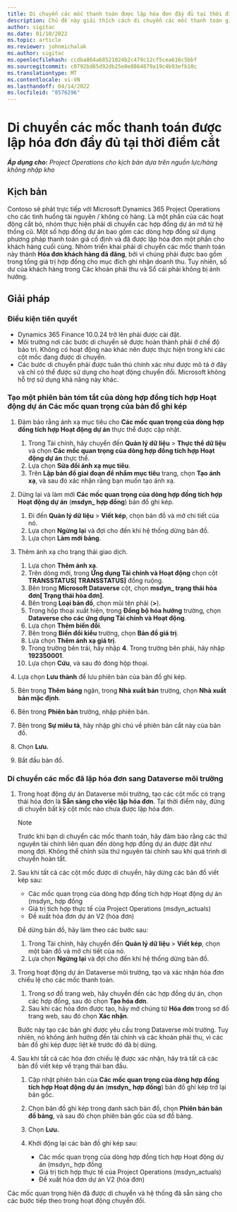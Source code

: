 ```yaml
---
title: Di chuyển các mốc thanh toán được lập hóa đơn đầy đủ tại thời điểm cắt
description: Chủ đề này giải thích cách di chuyển các mốc thanh toán giá cố định đã được lập hóa đơn cho khách hàng đối với các hợp đồng dự án mở trước ngày hoạt động.
author: sigitac
ms.date: 01/10/2022
ms.topic: article
ms.reviewer: johnmichalak
ms.author: sigitac
ms.openlocfilehash: ccdba864a68521024b2c479c12cf5cea616c5bbf
ms.sourcegitcommit: c0792bd65d92db25e0e8864879a19c4b93efb10c
ms.translationtype: MT
ms.contentlocale: vi-VN
ms.lasthandoff: 04/14/2022
ms.locfileid: "8576296"
---
```

# <a name="migrate-fully-invoiced-billing-milestones-at-cutover"></a>Di chuyển các mốc thanh toán được lập hóa đơn đầy đủ tại thời điểm cắt

_**Áp dụng cho:** Project Operations cho kịch bản dựa trên nguồn lực/hàng không nhập kho_

## <a name="scenario"></a>Kịch bản

Contoso sẽ phát trực tiếp với Microsoft Dynamics 365 Project Operations cho các tình huống tài nguyên / không có hàng. Là một phần của các hoạt động cắt bỏ, nhóm thực hiện phải di chuyển các hợp đồng dự án mở từ hệ thống cũ. Một số hợp đồng dự án bao gồm các dòng hợp đồng sử dụng phương pháp thanh toán giá cố định và đã được lập hóa đơn một phần cho khách hàng cuối cùng. Nhóm triển khai phải di chuyển các mốc thanh toán này thành **Hóa đơn khách hàng đã đăng**, bởi vì chúng phải được bao gồm trong tổng giá trị hợp đồng cho mục đích ghi nhận doanh thu. Tuy nhiên, số dư của khách hàng trong Các khoản phải thu và Sổ cái phải không bị ảnh hưởng.

## <a name="solution"></a>Giải pháp

### <a name="prerequisites"></a>Điều kiện tiên quyết

- Dynamics 365 Finance 10.0.24 trở lên phải được cài đặt.
- Môi trường nơi các bước di chuyển sẽ được hoàn thành phải ở chế độ bảo trì. Không có hoạt động nào khác nên được thực hiện trong khi các cột mốc đang được di chuyển.
- Các bước di chuyển phải được tuân thủ chính xác như được mô tả ở đây và chỉ có thể được sử dụng cho hoạt động chuyển đổi. Microsoft không hỗ trợ sử dụng khả năng này khác.

### <a name="create-a-cutover-version-of-the-project-operations-integration-contract-line-milestones-dual-write-map"></a>Tạo một phiên bản tóm tắt của dòng hợp đồng tích hợp Hoạt động dự án Các mốc quan trọng của bản đồ ghi kép 

1. Đảm bảo rằng ánh xạ mục tiêu cho **Các mốc quan trọng của dòng hợp đồng tích hợp Hoạt động dự án** thực thể được cập nhật. 

    1. Trong Tài chính, hãy chuyển đến **Quản lý dữ liệu** \> **Thực thể dữ liệu** và chọn **Các mốc quan trọng của dòng hợp đồng tích hợp Hoạt động dự án** thực thể. 
    2. Lựa chọn **Sửa đổi ánh xạ mục tiêu**. 
    3. Trên **Lập bản đồ giai đoạn để nhắm mục tiêu** trang, chọn **Tạo ánh xạ**, và sau đó xác nhận rằng bạn muốn tạo ánh xạ.

2. Dừng lại và làm mới **Các mốc quan trọng của dòng hợp đồng tích hợp Hoạt động dự án** (**msdyn\_ hợp đồng**) bản đồ ghi kép. 

    1. Đi đến **Quản lý dữ liệu** \> **Viết kép**, chọn bản đồ và mở chi tiết của nó. 
    2. Lựa chọn **Ngừng lại** và đợi cho đến khi hệ thống dừng bản đồ. 
    3. Lựa chọn **Làm mới bảng**.

3. Thêm ánh xạ cho trạng thái giao dịch.

    1. Lựa chọn **Thêm ánh xạ**.
    2. Trên dòng mới, trong **Ứng dụng Tài chính và Hoạt động** chọn cột **TRANSSTATUS\[ TRANSSTATUS\]** đồng ruộng.
    3. Bên trong **Microsoft Dataverse** cột, chọn **msdyn\_ trạng thái hòa đơn\[ Trạng thái hòa đơn\]**.
    4. Bên trong **Loại bản đồ**, chọn mũi tên phải (**\>**).
    5. Trong hộp thoại xuất hiện, trong **Đồng bộ hóa hướng** trường, chọn **Dataverse cho các ứng dụng Tài chính và Hoạt động**.
    6. Lựa chọn **Thêm biến đổi**.
    7. Bên trong **Biến đổi kiểu** trường, chọn **Bản đồ giá trị**.
    8. Lựa chọn **Thêm ánh xạ giá trị**.
    9. Trong trường bên trái, hãy nhập **4**. Trong trường bên phải, hãy nhập **192350001**. 
    10. Lựa chọn **Cứu**, và sau đó đóng hộp thoại.

4. Lựa chọn **Lưu thành** để lưu phiên bản của bản đồ ghi kép. 
5. Bên trong **Thêm bảng** ngăn, trong **Nhà xuất bản** trường, chọn **Nhà xuất bản mặc định**.
6. Bên trong **Phiên bản** trường, nhập phiên bản.
7. Bên trong **Sự miêu tả**, hãy nhập ghi chú về phiên bản cắt này của bản đồ. 
8. Chọn **Lưu.**
9. Bắt đầu bản đồ.

### <a name="migrate-invoiced-milestones-to-the-dataverse-environment"></a>Di chuyển các mốc đã lập hóa đơn sang Dataverse môi trường

1. Trong hoạt động dự án Dataverse môi trường, tạo các cột mốc có trạng thái hóa đơn là **Sẵn sàng cho việc lập hóa đơn**. Tại thời điểm này, đừng di chuyển bất kỳ cột mốc nào chưa được lập hóa đơn.

    > [!NOTE]
    > Trước khi bạn di chuyển các mốc thanh toán, hãy đảm bảo rằng các thứ nguyên tài chính liên quan đến dòng hợp đồng dự án được đặt như mong đợi. Không thể chỉnh sửa thứ nguyên tài chính sau khi quá trình di chuyển hoàn tất.

2. Sau khi tất cả các cột mốc được di chuyển, hãy dừng các bản đồ viết kép sau:

    - Các mốc quan trọng của dòng hợp đồng tích hợp Hoạt động dự án (msdyn\_ hợp đồng
    - Giá trị tích hợp thực tế của Project Operations (msdyn\_actuals)
    - Đề xuất hóa đơn dự án V2 (hóa đơn)

    Để dừng bản đồ, hãy làm theo các bước sau:

    1. Trong Tài chính, hãy chuyển đến **Quản lý dữ liệu** \> **Viết kép**, chọn một bản đồ và mở chi tiết của nó.
    2. Lựa chọn **Ngừng lại** và đợi cho đến khi hệ thống dừng bản đồ.

3. Trong hoạt động dự án Dataverse môi trường, tạo và xác nhận hóa đơn chiếu lệ cho các mốc thanh toán. 

    1. Trong sơ đồ trang web, hãy chuyển đến các hợp đồng dự án, chọn các hợp đồng, sau đó chọn **Tạo hóa đơn**.
    2. Sau khi các hóa đơn được tạo, hãy mở chúng từ **Hóa đơn** trong sơ đồ trang web, sau đó chọn **Xác nhận**.

    Bước này tạo các bản ghi được yêu cầu trong Dataverse môi trường. Tuy nhiên, nó không ảnh hưởng đến tài chính và các khoản phải thu, vì các bản đồ ghi kép được liệt kê trước đó đã bị dừng.

4. Sau khi tất cả các hóa đơn chiếu lệ được xác nhận, hãy trả tất cả các bản đồ viết kép về trạng thái ban đầu.

    1. Cập nhật phiên bản của **Các mốc quan trọng của dòng hợp đồng tích hợp Hoạt động dự án** (**msdyn\_ hợp đồng**) bản đồ ghi kép trở lại bản gốc. 
    2. Chọn bản đồ ghi kép trong danh sách bản đồ, chọn **Phiên bản bản đồ bảng**, và sau đó chọn phiên bản gốc của sơ đồ bảng.
    3. Chọn **Lưu.**
    4. Khởi động lại các bản đồ ghi kép sau:

        - Các mốc quan trọng của dòng hợp đồng tích hợp Hoạt động dự án (msdyn\_ hợp đồng
        - Giá trị tích hợp thực tế của Project Operations (msdyn\_actuals)
        - Đề xuất hóa đơn dự án V2 (hóa đơn)

Các mốc quan trọng hiện đã được di chuyển và hệ thống đã sẵn sàng cho các bước tiếp theo trong hoạt động chuyển đổi.
